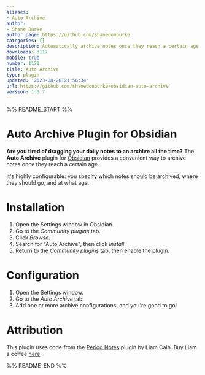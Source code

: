 ```yaml
---
aliases:
- Auto Archive
author:
- Shane Burke
author_page: https://github.com/shanedonburke
categories: []
description: Automatically archive notes once they reach a certain age
downloads: 3117
mobile: true
number: 1170
title: Auto Archive
type: plugin
updated: '2023-08-26T21:56:34'
url: https://github.com/shanedonburke/obsidian-auto-archive
version: 1.0.7
---
```


%% README_START %%

# Auto Archive Plugin for Obsidian

__Are you tired of dragging your daily notes to an archive all the time?__ The __Auto Archive__ plugin for [Obsidian](https://obsidian.md) provides a convenient way to archive notes once they reach a certain age.

It's highly configurable: you specify which notes should be archived, where they should go, and at what age.

# Installation

1. Open the Settings window in Obsidian.
2. Go to the _Community plugins_ tab.
3. Click _Browse_.
4. Search for "Auto Archive", then click _Install_.
5. Return to the _Community plugins_ tab, then enable the plugin.

# Configuration

1. Open the Settings window.
2. Go to the _Auto Archive_ tab.
3. Add one or more archive configurations, and you're good to go!

# Attribution

This plugin uses code from the [Period Notes](https://github.com/liamcain/obsidian-periodic-notes) plugin by Liam Cain. Buy Liam a coffee [here](https://www.buymeacoffee.com/liamcain).

%% README_END %%